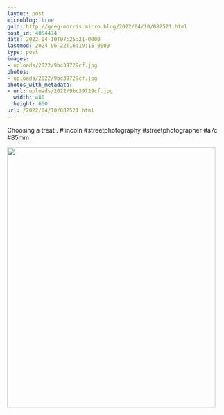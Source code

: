 ```yaml
---
layout: post
microblog: true
guid: http://greg-morris.micro.blog/2022/04/10/082521.html
post_id: 4054474
date: 2022-04-10T07:25:21-0000
lastmod: 2024-06-22T16:19:15-0000
type: post
images:
- uploads/2022/9bc39729cf.jpg
photos:
- uploads/2022/9bc39729cf.jpg
photos_with_metadata:
- url: uploads/2022/9bc39729cf.jpg
  width: 480
  height: 600
url: /2022/04/10/082521.html
---
```

Choosing a treat
.
#lincoln #streetphotography #streetphotographer #a7c #85mm

<img src="uploads/2022/9bc39729cf.jpg" width="480" height="600" alt="" />
